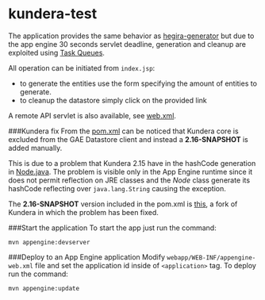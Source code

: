 # kundera-test
The application provides the same behavior as [hegira-generator](https://github.com/Arci/hegira-generator) but due to the app engine 30 seconds servlet deadline, generation and cleanup are exploited using [Task Queues](https://cloud.google.com/appengine/docs/java/taskqueue/).

All operation can be initiated from `index.jsp`:

- to generate the entities use the form specifying the amount of entities to generate.
- to cleanup the datastore simply click on the provided link

A remote API servlet is also available, see [web.xml](https://github.com/Arci/kundera-test/blob/master/src/main/webapp/WEB-INF/web.xml).

###Kundera fix
From the [pom.xml](https://github.com/Arci/kundera-test/blob/master/pom.xml) can be noticed that Kundera core is excluded from the GAE Datastore client and instead a __2.16-SNAPSHOT__ is added manually.

This is due to a problem that Kundera 2.15 have in the hashCode generation in [Node.java](https://github.com/impetus-opensource/Kundera/blob/273c13342ddd1aceed0cd23504649926ce8fdb84/src/jpa-engine/core/src/main/java/com/impetus/kundera/graph/Node.java#L431). The problem is visible only in the App Engine runtime since it does not permit reflection on JRE classes and the _Node_ class generate its hashCode reflecting over `java.lang.String` causing the exception.

The __2.16-SNAPSHOT__ version included in the pom.xml is [this](https://github.com/Arci/Kundera), a fork of Kundera in which the problem has been fixed.

###Start the application
To start the app just run the command:

```
mvn appengine:devserver
```

###Deploy to an App Engine application
Modify `webapp/WEB-INF/appengine-web.xml` file and set the application id inside of `<application>` tag.
To deploy run the command:

```
mvn appengine:update
```
